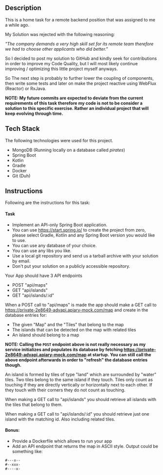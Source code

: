 Description
------------
This is a home task for a remote backend position that was assigned to me a while ago.

My Solution was rejected with the following reasoning:

_"The company demands a very high skill set for its remote team therefore we had to choose other applicants who did better."_

So I decided to post my solution to GitHub and kindly seek for contributions in order to improve my Code Quality, but
I will most likely continue improving / optimizing this little project myself anyways.

So The next step is probably to further lower the coupling of components, then write some tests and later on make the project reactive using WebFlux (Reactor) or RxJava.

**NOTE: My future commits are expected to deviate from the current requirements of this task therefore my code is not to be consider a solution to this specific exercise. Rather an individual project that will keep evolving through time.**

Tech Stack
-----------
The following technologies were used for this project.

* MongoDB (Running locally on a database called _pirates_)
* Spring Boot
* Kotlin
* Gradle
* Docker
* Git (Duh)

Instructions
-------------
Following are the instructions for this task:
 
#### Task
* Implement an API-only Spring Boot application.
* You can use https://start.spring.io/ to create the project from zero, please select Gradle, Kotlin and any Spring Boot version you would like to use.
* You can use any database of your choice.
* You can use any libs you like.
* Use a local git repository and send us a tarball archive with your solution by email.
* Don't put your solution on a publicly accessible repository.

Your App should have 3 API endpoints 
- POST "api/maps"
- GET "api/islands" 
- GET "api/islands/:id" 
 
When a POST call to "api/maps" is made the app should make a GET call to https://private-2e8649-advapi.apiary-mock.com/map
and create in the database entries for: 
- The given "Map" and the "Tiles" that belong to the map 
- The islands that can be detected on the map with related tiles 
- An island should belong to a map

**NOTE: Calling the `POST` endpoint above is not really necessary as my service initializes and populates its database by fetching https://private-2e8649-advapi.apiary-mock.com/map at startup. You can still call the above endpoint afterwards in order to "refresh" the database entries though.**
 
An island is formed by tiles of type "land" which are surrounded by "water" tiles. Two tiles belong to the same island if they touch.
Tiles only count as touching if they are directly vertically or horizontally next to each other. If they touch with their corners they do not count as touching.  
 
When making a GET call to "api/islands" you should retrieve all islands with the tiles that belong to them. 
 
When making a GET call to "api/islands/:id" you should retrieve just one island with the matching id. Also including related tiles. 

#### Bonus:
- Provide a Dockerfile which allows to run your app  
- Add an API endpoint that returns the map in ASCII style. Output could be something like: 

```
#---x-- 
#--xxx- 
#----x-
```
